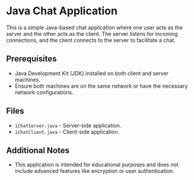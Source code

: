 # Java Chat Application

This is a simple Java-based chat application where one user acts as the server and the other acts as the client. 
The server listens for incoming connections, and the client connects to the server to facilitate a chat.

## Prerequisites

- Java Development Kit (JDK) installed on both client and server machines.
- Ensure both machines are on the same network or have the necessary network configurations.

## Files

- `iChatServer.java` - Server-side application.
- `iChatClient.java` - Client-side application.

## Additional Notes

- This application is intended for educational purposes and does not include advanced features like encryption or user authentication.
